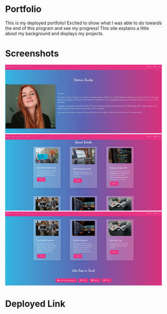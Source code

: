 # Portfolio

This is my deployed portfolio! Excited to show what I was able to do towards the end of this program and see my progress! This site explains a little about my background and displays my projects. 

# Screenshots 

![portfolio pt1](./src/assets/portfolio-screenshot-pt1.jpg)
![portfolio pt2](./src/assets/portfolio-screenshot-pt2.jpg)
![portfolio pt3](./src/assets/portfolio-screenshot-pt3.jpg)

# Deployed Link